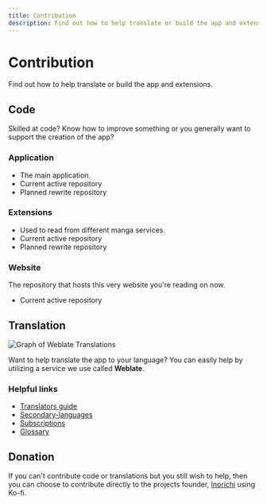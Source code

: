 ```yaml
---
title: Contribution
description: Find out how to help translate or build the app and extensions.
---
```


# Contribution

Find out how to help translate or build the app and extensions.

## Code

Skilled at code? Know how to improve something or you generally want to support the creation of the app?

### Application

* The main application.
* Current active repository
* Planned rewrite repository


### Extensions

* Used to read from different manga services.
* Current active repository
* Planned rewrite repository

### Website

The repository that hosts this very website you're reading on now.

* Current active repository

## Translation

![Graph of Weblate Translations](https://hosted.weblate.org/widgets/tachiyomi/-/strings/open-graph.png)

Want to help translate the app to your language? You can easily help by utilizing a service we use called **Weblate**.

### Helpful links

* [Translators guide](https://docs.weblate.org/en/latest/user/translating.html)
* [Secondary-languages](https://docs.weblate.org/en/latest/user/profile.html#secondary-languages)
* [Subscriptions](https://docs.weblate.org/en/latest/user/profile.html#subscriptions)
* [Glossary](https://docs.weblate.org/en/latest/user/translating.html#glossary)

## Donation

If you can't contribute code or translations but you still wish to help, then you can choose to contribute directly to the projects founder, [Inorichi](https://github.com/inorichi/) using Ko-fi.
